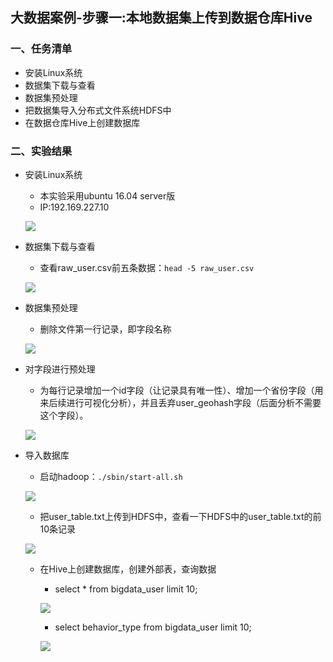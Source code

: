 ## 大数据案例-步骤一:本地数据集上传到数据仓库Hive

### 一、任务清单

* 安装Linux系统
* 数据集下载与查看
* 数据集预处理
* 把数据集导入分布式文件系统HDFS中
* 在数据仓库Hive上创建数据库

### 二、实验结果

* 安装Linux系统

	* 本实验采用ubuntu 16.04 server版
	* IP:192.169.227.10

	![](https://i.imgur.com/Px9X1kE.jpg)

* 数据集下载与查看

	* 查看raw_user.csv前五条数据：`head -5 raw_user.csv`

	![](https://i.imgur.com/Gm2Mrat.jpg)

* 数据集预处理

	* 删除文件第一行记录，即字段名称

	![](https://i.imgur.com/d5DBU6z.jpg)

* 对字段进行预处理

	* 为每行记录增加一个id字段（让记录具有唯一性）、增加一个省份字段（用来后续进行可视化分析），并且丢弃user_geohash字段（后面分析不需要这个字段）。

	![](https://i.imgur.com/JW01GYt.jpg)

* 导入数据库

	* 启动hadoop：`./sbin/start-all.sh`

	![](https://i.imgur.com/qF7qXr4.jpg)

	* 把user_table.txt上传到HDFS中，查看一下HDFS中的user_table.txt的前10条记录

	![](https://i.imgur.com/yV99WOj.jpg)

	* 在Hive上创建数据库，创建外部表，查询数据

		* select * from bigdata_user limit 10;

		![](https://i.imgur.com/GakAGsF.jpg)

		* select behavior_type from bigdata_user limit 10;

		![](https://i.imgur.com/17z12LA.jpg)